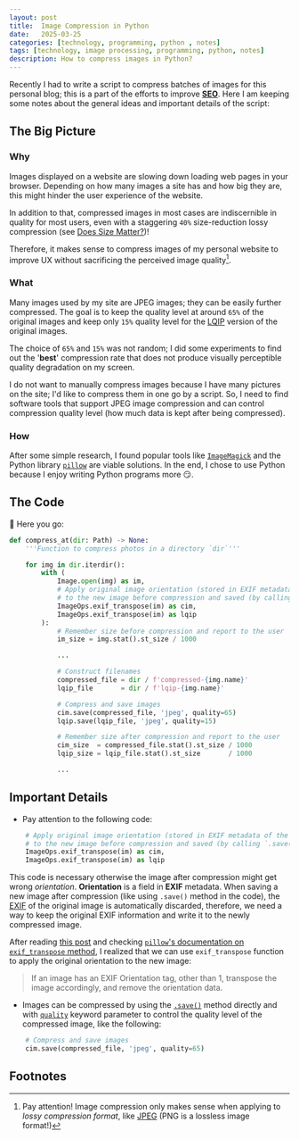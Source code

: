 ```yaml
---
layout: post
title:  Image Compression in Python
date:   2025-03-25
categories: [technology, programming, python , notes]
tags: [technology, image processing, programming, python, notes]
description: How to compress images in Python?
---
```


Recently I had to write a script to compress batches of images for this personal blog; this is a part
of the efforts to improve [**SEO**][1]. Here I am keeping some notes about the general ideas and important
details of the script:


## The Big Picture

### Why

Images displayed on a website are slowing down loading web pages in your browser. Depending on how many images
a site has and how big they are, this might hinder the user experience of the website.

In addition to that, compressed images in most cases are indiscernible in quality for most users, even
with a staggering `40%` size-reduction lossy compression (see [Does Size Matter?][size-matter])!

Therefore, it makes sense to compress images of my personal website to improve UX without sacrificing
the perceived image quality[^lossy].

### What

Many images used by my site are JPEG images; they can be easily further compressed. The goal is to keep
the quality level at around `65%` of the original images and keep only `15%` quality level for the [LQIP][lqip]
version of the original images.

The choice of `65%` and `15%` was not random; I did some experiments to find out the '**best**' compression
rate that does not produce visually perceptible quality degradation on my screen.

I do not want to manually compress images because I have many pictures on the site; I'd like to compress them in one
go by a script. So, I need to find software tools that support JPEG image compression and can control compression quality
level (how much data is kept after being compressed).


### How

After some simple research, I found popular tools like [`ImageMagick`][imagemagick] and the Python library [`pillow`][pillow]
are viable solutions. In the end, I chose to use Python because I enjoy writing Python programs more 😏.


## The Code

🎉 Here you go:

```python
def compress_at(dir: Path) -> None:
    '''Function to compress photos in a directory `dir`'''

    for img in dir.iterdir():
        with (
            Image.open(img) as im,
            # Apply original image orientation (stored in EXIF metadata of the original image)
            # to the new image before compression and saved (by calling `.save()`)
            ImageOps.exif_transpose(im) as cim,
            ImageOps.exif_transpose(im) as lqip
        ):
            # Remember size before compression and report to the user
            im_size = img.stat().st_size / 1000

            ...

            # Construct filenames
            compressed_file = dir / f'compressed-{img.name}'
            lqip_file       = dir / f'lqip-{img.name}'

            # Compress and save images
            cim.save(compressed_file, 'jpeg', quality=65)
            lqip.save(lqip_file, 'jpeg', quality=15)

            # Remember size after compression and report to the user
            cim_size  = compressed_file.stat().st_size / 1000
            lqip_size = lqip_file.stat().st_size       / 1000

            ...
```


## Important Details

- Pay attention to the following code:

```python
    # Apply original image orientation (stored in EXIF metadata of the original image)
    # to the new image before compression and saved (by calling `.save()`)
    ImageOps.exif_transpose(im) as cim,
    ImageOps.exif_transpose(im) as lqip
```

This code is necessary otherwise the image after compression might get wrong *orientation*. **Orientation** is a field in **EXIF**
metadata. When saving a new image after compression (like using `.save()` method in the code), the [EXIF][exif] of the original image is
automatically discarded, therefore, we need a way to keep the original EXIF information and write it to the newly compressed image.

After reading [this post][orientation] and checking [`pillow`'s documentation on `exif_transpose` method][exif_transpose], I realized
that we can use `exif_transpose` function to apply the original orientation to the new image:

> If an image has an EXIF Orientation tag, other than 1, transpose the image accordingly, and remove the orientation data.

- Images can be compressed by using the [`.save()`][save] method directly and with [`quality`][tutorial] keyword parameter
to control the quality level of the compressed image, like the following:

```python
    # Compress and save images
    cim.save(compressed_file, 'jpeg', quality=65)
```


## Footnotes

[^lossy]: Pay attention! Image compression only makes sense when applying to *lossy compression format*, like [JPEG][2] (PNG is a lossless image format!) 


[1]: https://en.wikipedia.org/wiki/Search_engine_optimization
[2]: https://en.wikipedia.org/wiki/JPEG
[size-matter]: https://www.keptlight.com/does-size-matter/
[lqip]: https://www.guypo.com/introducing-lqip-low-quality-image-placeholders
[pillow]: https://pillow.readthedocs.io/en/stable/
[imagemagick]: https://en.wikipedia.org/wiki/ImageMagick
[exif]: https://en.wikipedia.org/wiki/Exif#Exif_fields
[check-exif]: https://exifinfo.org/?trk=public_post-text
[orientation]: https://alexwlchan.net/til/2024/photos-can-have-orientation-in-exif/
[exif_transpose]: https://pillow.readthedocs.io/en/stable/reference/ImageOps.html#PIL.ImageOps.exif_transpose
[save]: https://pillow.readthedocs.io/en/stable/reference/Image.html#PIL.Image.Image.save
[tutorial]: https://pillow.readthedocs.io/en/stable/handbook/tutorial.html#batch-processing
